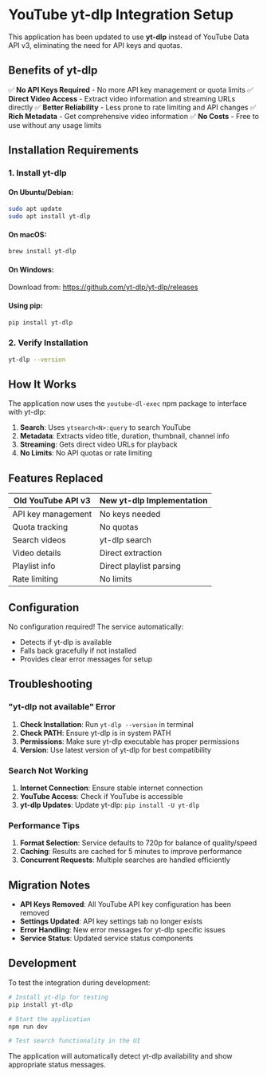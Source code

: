# YouTube yt-dlp Integration Setup

This application has been updated to use **yt-dlp** instead of YouTube Data API v3, eliminating the need for API keys and quotas.

## Benefits of yt-dlp

✅ **No API Keys Required** - No more API key management or quota limits
✅ **Direct Video Access** - Extract video information and streaming URLs directly
✅ **Better Reliability** - Less prone to rate limiting and API changes
✅ **Rich Metadata** - Get comprehensive video information
✅ **No Costs** - Free to use without any usage limits

## Installation Requirements

### 1. Install yt-dlp

#### On Ubuntu/Debian:
```bash
sudo apt update
sudo apt install yt-dlp
```

#### On macOS:
```bash
brew install yt-dlp
```

#### On Windows:
Download from: https://github.com/yt-dlp/yt-dlp/releases

#### Using pip:
```bash
pip install yt-dlp
```

### 2. Verify Installation

```bash
yt-dlp --version
```

## How It Works

The application now uses the `youtube-dl-exec` npm package to interface with yt-dlp:

1. **Search**: Uses `ytsearch<N>:query` to search YouTube
2. **Metadata**: Extracts video title, duration, thumbnail, channel info
3. **Streaming**: Gets direct video URLs for playback
4. **No Limits**: No API quotas or rate limiting

## Features Replaced

| Old YouTube API v3 | New yt-dlp Implementation |
|-------------------|---------------------------|
| API key management | No keys needed |
| Quota tracking | No quotas |
| Search videos | yt-dlp search |
| Video details | Direct extraction |
| Playlist info | Direct playlist parsing |
| Rate limiting | No limits |

## Configuration

No configuration required! The service automatically:

- Detects if yt-dlp is available
- Falls back gracefully if not installed
- Provides clear error messages for setup

## Troubleshooting

### "yt-dlp not available" Error

1. **Check Installation**: Run `yt-dlp --version` in terminal
2. **Check PATH**: Ensure yt-dlp is in system PATH
3. **Permissions**: Make sure yt-dlp executable has proper permissions
4. **Version**: Use latest version of yt-dlp for best compatibility

### Search Not Working

1. **Internet Connection**: Ensure stable internet connection
2. **YouTube Access**: Check if YouTube is accessible
3. **yt-dlp Updates**: Update yt-dlp: `pip install -U yt-dlp`

### Performance Tips

1. **Format Selection**: Service defaults to 720p for balance of quality/speed
2. **Caching**: Results are cached for 5 minutes to improve performance
3. **Concurrent Requests**: Multiple searches are handled efficiently

## Migration Notes

- **API Keys Removed**: All YouTube API key configuration has been removed
- **Settings Updated**: API key settings tab no longer exists
- **Error Handling**: New error messages for yt-dlp specific issues
- **Service Status**: Updated service status components

## Development

To test the integration during development:

```bash
# Install yt-dlp for testing
pip install yt-dlp

# Start the application
npm run dev

# Test search functionality in the UI
```

The application will automatically detect yt-dlp availability and show appropriate status messages.
